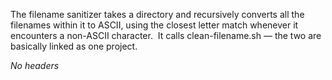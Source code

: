 The filename sanitizer takes a directory and recursively converts all
the filenames within it to ASCII, using the closest letter match
whenever it encounters a non-ASCII character.  It calls
clean-filename.sh — the two are basically linked as one project.

*No headers*
